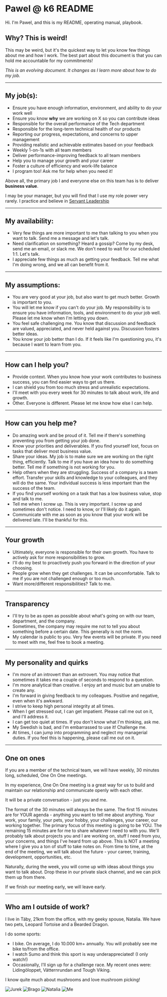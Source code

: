 # Pawel @ k6 README

Hi. I'm Pawel, and this is my README, operating manual, playbook. 


## Why? This is weird!
This may be weird, but it's the quickest way to let you know few things about me and how I work.
The best part about this document is that you can hold me accountable for my commitments! 

*This is an evolving document. It changes as I learn more about how to do my job.*

------------------------------------------------------------------------------------------------

## My job(s):

 - Ensure you have enough information, environment, and ability to do your work well
 - Ensure you know __why__ we are working on X so you can contribute ideas
 - Responsible for the overall performance of the Tech department
 - Responsible for the long-term technical health of our products 
 - Reporting our progress, expectations, and concerns to upper management
 - Providing realistic and achievable estimates based on your feedback
 - Weekly 1-on-1s with all team members
 - Deliver performance-improving feedback to all team members
 - Help you to manage your growth and your career
 - Foster a culture of efficiency and work-life balance 
 - I program too! Ask me for help when you need it!


Above all, the primary job I and everyone else on this team has is to deliver __business value__. 

I may be your manager, but you will find that I use my role power very rarely. I practice and believe in [Servant Leadership](https://www.greenleaf.org/what-is-servant-leadership/)

------------------------------------------------------------------------------------------------

## My availability:

- Very few things are more important to me than talking to you when you want to talk. Send me a message and let's talk.
- Need clarification on something? Heard a gossip? Come by my desk, send me an email, or slack me. We don't need to wait for our scheduled 1:1. Let's talk.
- I appreciate few things as much as getting your feedback. Tell me what I'm doing wrong, and we all can benefit from it.

------------------------------------------------------------------------------------------------

## My assumptions:

- You are very good at your job, but also want to get much better. Growth is important to you.
- You will let me know if you can't do your job. My responsibility is to ensure you have information, tools, and environment to do your job well. Please let me know when I'm letting you down.
- You feel safe challenging me. You know that discussion and feedback are valued, appreciated, and never held against you. Discussion fosters better ideas.
- You know your job better than I do. If it feels like I'm questioning you, it's because I want to learn from you.

------------------------------------------------------------------------------------------------

## How can I help you?
 - Provide context. When you know how your work contributes to business success, you can find easier ways to get us there.
 - I can shield you from too much stress and unrealistic expectations.
 - I'll meet with you every week for 30 minutes to talk about work, life and growth.
 - Other. Everyone is different. Please let me know how else I can help.


------------------------------------------------------------------------------------------------

## How can you help me?

 - Do amazing work and be proud of it. Tell me if there's something preventing you from getting your job done.
 - Know your priorities and deliverables. If you find yourself lost, focus on tasks that deliver most business value. 
 - Share your ideas. My job is to make sure we are working on the right thing, efficiently. Talk to me if you have an idea how to do something better. Tell me if something is not working for you. 
 - Help others when they are struggling. Success of a company is a team effort. Transfer your skills and knowledge to your colleagues, and they will do the same. Your individual success is less important than the success of the team.
 - If you find yourself working on a task that has a low business value, stop and talk to me. 
 - Tell me when I screw up. This is very important. I screw up and sometimes don't notice. I need to know, or I'll likely do it again.
 - Communicate with me as soon as you know that your work will be delivered late. I'll be thankful for this.


------------------------------------------------------------------------------------------------

## Your growth
	
 - Ultimately, everyone is responsible for their own growth. You have to actively ask for more responsibilities to grow.
 - I'll do my best to proactively push you forward in the direction of your choosing.
 - People grow when they get challenges. It can be uncomfortable. Talk to me if you are not challenged enough or too much.
 - Want more/different responsibilities? Talk to me.

------------------------------------------------------------------------------------------------

## Transparency

 - I'll try to be as open as possible about what's going on with our team, department, and the company. 
 - Sometimes, the company may require me not to tell you about something before a certain date. This generally is not the norm.
 - My calendar is public to you. Very few events will be private. If you need to meet with me, feel free to book a meeting.


------------------------------------------------------------------------------------------------

## My personality and quirks
 - I'm more of an introvert than an extrovert. You may notice that sometimes it takes me a couple of seconds to respond to a question. 
 - I'm more analytical than creative. I enjoy art and music but am unable to create any.
 - I'm forward in giving feedback to my colleagues. Positive and negative, even when it's awkward. 
 - I strive to keep high personal integrity at all times.
 - When I get stressed out, I can get impatient. Please call me out on it, and I'll address it.
 - I can get too quiet at times. If you don't know what I'm thinking, ask me.
 - My Swedish is bad, and I'm embarrassed to use it! Challenge me.
 - At times, I can jump into programming and neglect my managerial duties. If you feel this is happening, please call me out on it.

------------------------------------------------------------------------------------------------

## One on ones

If you are a member of the technical team, we will have weekly, 30 minutes long, scheduled, One On One meetings. 

In my experience, One On One meeting is a great way for us to build and maintain our relationship and communicate openly with each other.

It will be a private conversation - just you and me. 

The format of the 30 minutes will always be the same. The first 15 minutes are for YOUR agenda - anything you want to tell me about anything. Your work, your family, your pets, your hobby, your challenges, your career, our working together. The primary focus of this meeting is going to be YOU. 
The remaining 15 minutes are for me to share whatever I need to with you. We'll probably talk about projects you and I are working on, stuff I need from you, your concerns, and things I've heard from up above. This is NOT a meeting where I give you a ton of stuff to take notes on. 
From time to time, at the end of the meeting, we will talk about the future - your career, training, development, opportunities, etc. 

Naturally, during the week, you will come up with ideas about things you want to talk about. Drop these in our private slack channel, and we can pick them up from there.

If we finish our meeting early, we will leave early.

------------------------------------------------------------------------------------------------

## Who am I outside of work?

I live in Täby, 21km from the office, with my geeky spouse, Natalia. 
We have two pets, Leopard Tortoise and a Bearded Dragon. 

I do some sports:
 - I bike. On average, I do 10.000 km+ annually. You will probably see me bike to/from the office. 
 - I watch Sumo and think this sport is way underappreciated! (I only watch!) 
 - Occasionally, I'll sign up for a challenge race. My recent ones were: Lidingöloppet, Vätternrundan and Tough Viking. 

I know quite much about mushrooms and love mushroom picking!


![Jurek](images/pawel/Jurek.jpg?raw=true "Jurek")
![Brago](images/pawel/brago.jpg?raw=true "Brago")
![Natalia](images/pawel/nupek.jpg?raw=true "Natalia")
![Me](images/pawel/me.jpg?raw=true "Pawel")
